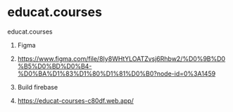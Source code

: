 # educat.courses
educat.courses

1) Figma
2) https://www.figma.com/file/8Iy8WHtYLOATZvsj6Rhbw2/%D0%9B%D0%B5%D0%BD%D0%B4-%D0%BA%D1%83%D1%80%D1%81%D0%B0?node-id=0%3A1459

3) Build firebase
4) https://educat-courses-c80df.web.app/

